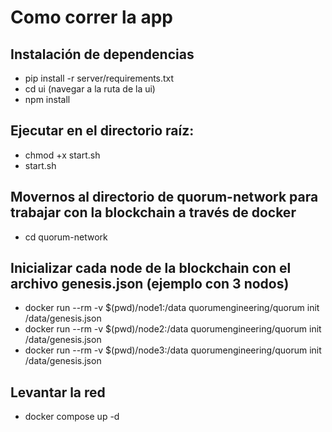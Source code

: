 # Como correr la app

## Instalación de dependencias
- pip install -r server/requirements.txt
- cd ui (navegar a la ruta de la ui)
- npm install

## Ejecutar en el directorio raíz: 
- chmod +x start.sh
- start.sh

## Movernos al directorio de quorum-network para trabajar con la blockchain a través de docker
- cd quorum-network

## Inicializar cada node de la blockchain con el archivo genesis.json (ejemplo con 3 nodos)
- docker run --rm -v $(pwd)/node1:/data quorumengineering/quorum init /data/genesis.json
- docker run --rm -v $(pwd)/node2:/data quorumengineering/quorum init /data/genesis.json
- docker run --rm -v $(pwd)/node3:/data quorumengineering/quorum init /data/genesis.json

## Levantar la red
- docker compose up -d